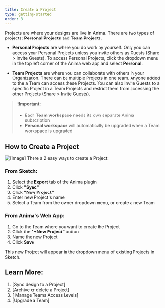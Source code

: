 ```yaml
---
title: Create a Project
type: getting-started
order: 3
---
```

Projects are where your designs are live in Anima. There are two types of projects: **Personal Projects** and **Team Projects**.

-   **Personal Projects** are where you do work by yourself. Only you can access your Personal Projects unless you invite others as Guests (Share > Invite Guests). To access Personal Projects, click the dropdown menu in the top left corner of the Anima web app and select **Personal**.

-   **Team Projects** are where you can collaborate with others in your Organization. There can be multiple Projects in one team. Anyone added to the a Team can access these Projects. 
You can also invite Guests to a specific Project in a Team Projects and restrict them from accessing the other Projects (Share > Invite Guests).

> ❗️**Important:** 
> - Each **Team workspace** needs its own separate Anima subscription
> - **Personal workspace** will automatically be upgraded when a Team workspace is upgraded
> 
> 

## How to Create a Project

![[Image]]()
There a 2 easy ways to create a Project:

### **From Sketch:**
1. Select the **Export** tab of the Anima plugin
2. Click **"Sync"**
3. Click **"New Project"**
4. Enter new Project's name
5. Select a Team from the owner dropdown menu, or create a new Team
	
### **From Anima's Web App:**
1. Go to the Team where you want to create the Project
2. Click the **"+New Project"** button
3. Name the new Project
4. Click **Save**
	
This new Project will appear in the dropdown menu of existing Projects in Sketch.


## Learn More:

1. [Sync design to a Project]
2. [Archive or delete a Project]
3. [ Manage Teams Access Levels]
4. [Upgrade a Team]